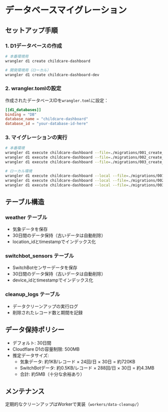 # データベースマイグレーション

## セットアップ手順

### 1. D1データベースの作成

```bash
# 本番環境用
wrangler d1 create childcare-dashboard

# 開発環境用（ローカル）
wrangler d1 create childcare-dashboard-dev
```

### 2. wrangler.tomlの設定

作成されたデータベースIDを`wrangler.toml`に設定：

```toml
[[d1_databases]]
binding = "DB"
database_name = "childcare-dashboard"
database_id = "your-database-id-here"
```

### 3. マイグレーションの実行

```bash
# 本番環境
wrangler d1 execute childcare-dashboard --file=./migrations/001_create_weather_table.sql
wrangler d1 execute childcare-dashboard --file=./migrations/002_create_switchbot_table.sql
wrangler d1 execute childcare-dashboard --file=./migrations/003_create_cleanup_triggers.sql

# ローカル環境
wrangler d1 execute childcare-dashboard --local --file=./migrations/001_create_weather_table.sql
wrangler d1 execute childcare-dashboard --local --file=./migrations/002_create_switchbot_table.sql
wrangler d1 execute childcare-dashboard --local --file=./migrations/003_create_cleanup_triggers.sql
```

## テーブル構造

### weather テーブル
- 気象データを保存
- 30日間のデータ保持（古いデータは自動削除）
- location_idとtimestampでインデックス化

### switchbot_sensors テーブル
- SwitchBotセンサーデータを保存
- 30日間のデータ保持（古いデータは自動削除）
- device_idとtimestampでインデックス化

### cleanup_logs テーブル
- データクリーンアップの実行ログ
- 削除されたレコード数と期間を記録

## データ保持ポリシー

- デフォルト: 30日間
- Cloudflare D1の容量制限: 500MB
- 推定データサイズ:
  - 気象データ: 約1KB/レコード × 24回/日 × 30日 = 約720KB
  - SwitchBotデータ: 約0.5KB/レコード × 288回/日 × 30日 = 約4.3MB
  - 合計: 約5MB（十分な余裕あり）

## メンテナンス

定期的なクリーンアップはWorkerで実装（`workers/data-cleanup/`）